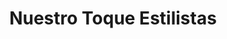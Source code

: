---
title: "Nuestro Toque Estilistas"
url: /las-rozas-de-madrid/nuestro-toque-estilistas/
shop: Friseur
---